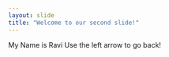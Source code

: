 ```yaml
---
layout: slide
title: "Welcome to our second slide!"
---
```

My Name is Ravi
Use the left arrow to go back!
